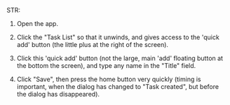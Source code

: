 STR:

1. Open the app. 

2. Click the "Task List" so that it unwinds, and gives access to the 'quick add' button (the little plus at the right of the screen).

3. Click this 'quick add' button (not the large, main 'add' floating button at the bottom the screen), and type any name in the "Title" field.

4. Click "Save", then press the home button very quickly (timing is important, when the dialog has changed to "Task created", but before the dialog has disappeared).
